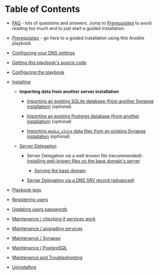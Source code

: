 # Table of Contents

- [FAQ](faq.md) - lots of questions and answers. Jump to [Prerequisites](prerequisites.md) to avoid reading too much and to just start a guided installation.

- [Prerequisites](prerequisites.md) - go here to a guided installation using this Ansible playbook

- [Configuring your DNS settings](configuring-dns.md)

- [Getting this playbook's source code](getting-the-playbook.md)

- [Configuring the playbook](configuring-playbook.md)

- [Installing](installing.md)

  - **Importing data from another server installation**

    - [Importing an existing SQLite database (from another Synapse installation)](importing-synapse-sqlite.md) (optional)

    - [Importing an existing Postgres database (from another installation)](importing-postgres.md) (optional)

    - [Importing `media_store` data files from an existing Synapse installation](importing-synapse-media-store.md) (optional)

  - [Server Delegation](howto-server-delegation.md)

    - Server Delegation via a well-known file (recommended): [Installing well-known files on the base domain's server](configuring-well-known.md#installing-well-known-files-on-the-base-domain-s-server)

      - [Serving the base domain](configuring-playbook-base-domain-serving.md)

    - [Server Delegation via a DNS SRV record (advanced)](howto-srv-server-delegation.md)

- [Playbook tags](playbook-tags.md)

- [Registering users](registering-users.md)

- [Updating users passwords](updating-users-passwords.md)

- [Maintenance / checking if services work](maintenance-checking-services.md)

- [Maintenance / upgrading services](maintenance-upgrading-services.md)

- [Maintenance / Synapse](maintenance-synapse.md)

- [Maintenance / PostgreSQL](maintenance-postgres.md)

- [Maintenance and Troubleshooting](maintenance-and-troubleshooting.md)

- [Uninstalling](uninstalling.md)
